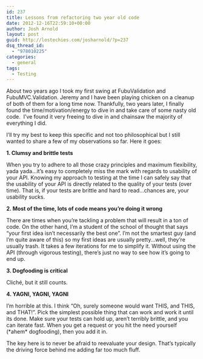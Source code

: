 ```yaml
---
id: 237
title: Lessons from refactoring two year old code
date: 2012-12-16T22:59:10+00:00
author: Josh Arnold
layout: post
guid: http://lostechies.com/josharnold/?p=237
dsq_thread_id:
  - "978010225"
categories:
  - general
tags:
  - Testing
---
```

About two years ago I took my first swing at FubuValidation and FubuMVC.Validation. Jeremy and I have been playing chicken on a cleanup of both of them for a long time now. Thankfully, two years later, I finally found the time/motivation/energy to dive in and take care of some nasty old code.&nbsp; I’ve found it very freeing to dive in and chainsaw the majority of everything I did.

I’ll try my best to keep this specific and not too philosophical but I still wanted to share a few of my observations so far. Here it goes:

**1. Clumsy and brittle tests**

When you try to adhere to all those crazy principles and maximum flexibility, yada yada…it’s easy to completely miss the mark with regards to usability of your API. Knowing my approach to testing at the time I can safely say that the usability of your API is directly related to the quality of your tests (over time). That is, if your tests are brittle and hard to read…chances are, your usability sucks.

**2. Most of the time, lots of code means you’re doing it wrong**

There are times when you’re tackling a problem that will result in a ton of code. On the other hand, I’m a student of the school of thought that says “your first idea isn’t necessarily the best one”. I’m not the smartest guy (and I’m quite aware of this) so my first ideas are usually pretty…well, they’re usually trash. It takes a few iterations for me to simplify it. Without using the API (through vigorous testing), there’s just no way to see how it’s going to end up.

**3. Dogfooding is critical**

Cliché, but it still counts. 

**4. YAGNI, YAGNI, YAGNI**

I’m horrible at this. I think “Oh, surely someone would want THIS, and THIS, and THAT!”. Pick the simplest possible thing that can work and work it until its done. Make sure your tests can hold up, aren’t terribly brittle, and you can iterate fast. When you get a request or you hit the need yourself (\*ahem\* dogfooding), then you add it in.

The key here is to never be afraid to reevaluate your design. That’s typically the driving force behind me adding far too much fluff.